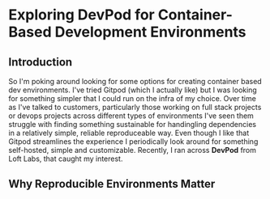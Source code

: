 # Exploring DevPod for Container-Based Development Environments

## Introduction

So I'm poking around looking for some options for creating container based dev environments. I've tried Gitpod (which I actually like) but I was looking for something simpler that I could run on the infra of my choice. Over time as I've talked to customers, particularly those working on full stack projects or devops projects across different types of environments I've seen them struggle with finding something sustainable for handingling dependencies in a relatively simple, reliable reproduceable way.  Even though I like that Gitpod streamlines the experience I periodically look around for something self-hosted, simple and customizable. Recently, I ran across **DevPod** from Loft Labs, that caught my interest.

## Why Reproducible Environments Matter

